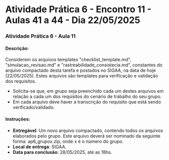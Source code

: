 # Atividade Prática 6 - Encontro 11 - Aulas 41 a 44 - Dia 22/05/2025  

### Atividade Prática 6 - Aula 11

#### Descrição:
Considerem os arquivos templates "checklist_template.md", "simulacao_revisao.md" e "rastreabilidade_consistecia.md", constantes do arquivo compactado desta tarefa e postados no SIGAA, na data de hoje (22/05/2025). Estes arquivos são templates para verificação e validação dos requisitos.
  * Solicita-se que, em grupo seja preenchido cada um destes arquivos em relação a cada um dos requisitos do cenário de trabalho do seu grupo.
  * Em cada arquivo deve haver a transcrição do requisito que está sendo verificado/validado.

#### Instruções:
  * **Entregável**: Um novo arquivo compactado, contendo todos os arquivos elaborados pelo grupo. Este arquivo deverá ser nominado da seguinte forma: ap6_grupox.zip, onde x é o número do grupo.
  * **Local de entrega**: SIGAA.
  * **Data para conclusão**: 28/05/2025, até as 18hs.
